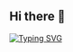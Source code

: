 ## Hi there 👋

[![Typing SVG](https://readme-typing-svg.demolab.com/?lines=Hi,+I'm+Marco;I+program+robots;When+they+don't+listen,+I+hit+them+with+a+hammer)](https://git.io/typing-svg)
<!--
**marco28p/marco28p** is a ✨ _special_ ✨ repository because its `README.md` (this file) appears on your GitHub profile.

Here are some ideas to get you started:

- 🔭 I’m currently working on ...
- 🌱 I’m currently learning ...
- 👯 I’m looking to collaborate on ...
- 🤔 I’m looking for help with ...
- 💬 Ask me about ...
- 📫 How to reach me: ...
- 😄 Pronouns: ...
- ⚡ Fun fact: ...
-->
